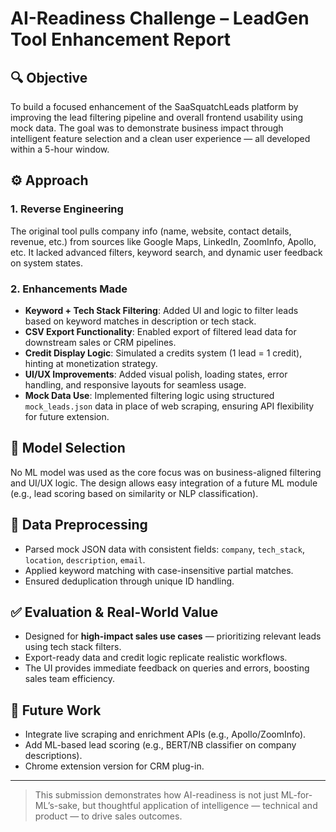 # AI-Readiness Challenge – LeadGen Tool Enhancement Report

## 🔍 Objective
To build a focused enhancement of the SaaSquatchLeads platform by improving the lead filtering pipeline and overall frontend usability using mock data. The goal was to demonstrate business impact through intelligent feature selection and a clean user experience — all developed within a 5-hour window.

## ⚙️ Approach

### 1. Reverse Engineering
The original tool pulls company info (name, website, contact details, revenue, etc.) from sources like Google Maps, LinkedIn, ZoomInfo, Apollo, etc. It lacked advanced filters, keyword search, and dynamic user feedback on system states.

### 2. Enhancements Made
- **Keyword + Tech Stack Filtering**: Added UI and logic to filter leads based on keyword matches in description or tech stack.
- **CSV Export Functionality**: Enabled export of filtered lead data for downstream sales or CRM pipelines.
- **Credit Display Logic**: Simulated a credits system (1 lead = 1 credit), hinting at monetization strategy.
- **UI/UX Improvements**: Added visual polish, loading states, error handling, and responsive layouts for seamless usage.
- **Mock Data Use**: Implemented filtering logic using structured `mock_leads.json` data in place of web scraping, ensuring API flexibility for future extension.

## 🧠 Model Selection
No ML model was used as the core focus was on business-aligned filtering and UI/UX logic. The design allows easy integration of a future ML module (e.g., lead scoring based on similarity or NLP classification).

## 🧹 Data Preprocessing
- Parsed mock JSON data with consistent fields: `company`, `tech_stack`, `location`, `description`, `email`.
- Applied keyword matching with case-insensitive partial matches.
- Ensured deduplication through unique ID handling.

## ✅ Evaluation & Real-World Value
- Designed for **high-impact sales use cases** — prioritizing relevant leads using tech stack filters.
- Export-ready data and credit logic replicate realistic workflows.
- The UI provides immediate feedback on queries and errors, boosting sales team efficiency.

## 🧩 Future Work
- Integrate live scraping and enrichment APIs (e.g., Apollo/ZoomInfo).
- Add ML-based lead scoring (e.g., BERT/NB classifier on company descriptions).
- Chrome extension version for CRM plug-in.

---

> This submission demonstrates how AI-readiness is not just ML-for-ML’s-sake, but thoughtful application of intelligence — technical and product — to drive sales outcomes.

